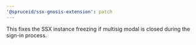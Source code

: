 ```yaml
---
'@spruceid/ssx-gnosis-extension': patch
---
```


This fixes the SSX instance freezing if multisig modal is closed during the sign-in process.
